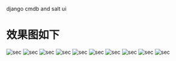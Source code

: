 django cmdb and salt ui

效果图如下
===
![sec](http://blog.kukafei520.net/wp-content/uploads/2016/01/cmdb1.jpg)
![sec](http://blog.kukafei520.net/wp-content/uploads/2016/01/cmdb10.jpg)
![sec](http://blog.kukafei520.net/wp-content/uploads/2016/01/cmdb2.jpg)
![sec](http://blog.kukafei520.net/wp-content/uploads/2016/01/cmdb9.png)
![sec](http://blog.kukafei520.net/wp-content/uploads/2016/01/cmdb3.jpg)
![sec](http://blog.kukafei520.net/wp-content/uploads/2016/01/cmdb4.jpg)
![sec](http://blog.kukafei520.net/wp-content/uploads/2016/01/cmdb5.jpg)
![sec](http://blog.kukafei520.net/wp-content/uploads/2016/01/cmdb6.jpg)
![sec](http://blog.kukafei520.net/wp-content/uploads/2016/01/cmdb7.jpg)
![sec](http://blog.kukafei520.net/wp-content/uploads/2016/01/cmdb8.jpg)

